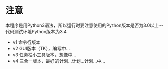 注意
====
本程序是用Python3语法，所以运行时要注意使用的Python版本是否为3.0以上～  
代码测试环境Python版本为3.4  

* v1 命令行版本
* v2 GUI版本（TK），编写中...
* v3 任务栏小工具版本，想像中...
* v4 三合一版本，最好的计划...计划...计划...中...

